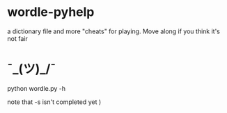# wordle-pyhelp

a dictionary file and more "cheats" for playing. Move along if you think it's not fair
# ¯\_(ツ)_/¯

python wordle.py -h

note that -s isn't completed yet )
